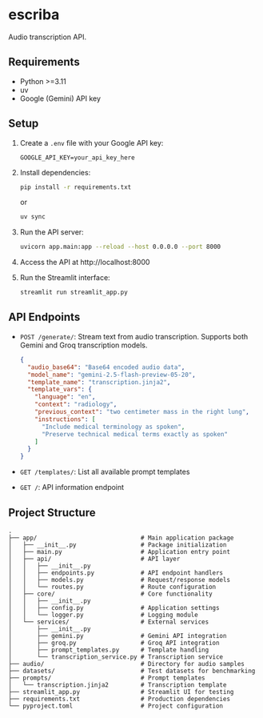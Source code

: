 # escriba
Audio transcription API.

## Requirements
- Python >=3.11 
- uv
- Google (Gemini) API key

## Setup

1. Create a `.env` file with your Google API key:
   ```
   GOOGLE_API_KEY=your_api_key_here
   ```

2. Install dependencies:
   ```bash
   pip install -r requirements.txt
   ```
   or 
   ```bash
   uv sync
   ```

3. Run the API server:
   ```bash
   uvicorn app.main:app --reload --host 0.0.0.0 --port 8000
   ```

4. Access the API at http://localhost:8000

5. Run the Streamlit interface:
   ```bash
   streamlit run streamlit_app.py
   ```

## API Endpoints

- `POST /generate/`: Stream text from audio transcription. Supports both Gemini and Groq transcription models.
  ```json
  {
    "audio_base64": "Base64 encoded audio data",
    "model_name": "gemini-2.5-flash-preview-05-20",
    "template_name": "transcription.jinja2",
    "template_vars": {
      "language": "en",
      "context": "radiology",
      "previous_context": "two centimeter mass in the right lung",
      "instructions": [
        "Include medical terminology as spoken",
        "Preserve technical medical terms exactly as spoken"
      ]
    }
  }
  ```

- `GET /templates/`: List all available prompt templates

- `GET /`: API information endpoint

## Project Structure

```
.
├── app/                             # Main application package
│   ├── __init__.py                  # Package initialization
│   ├── main.py                      # Application entry point
│   ├── api/                         # API layer
│   │   ├── __init__.py
│   │   ├── endpoints.py             # API endpoint handlers
│   │   ├── models.py                # Request/response models
│   │   └── routes.py                # Route configuration
│   ├── core/                        # Core functionality
│   │   ├── __init__.py
│   │   ├── config.py                # Application settings
│   │   └── logger.py                # Logging module
│   └── services/                    # External services
│       ├── __init__.py
│       ├── gemini.py                # Gemini API integration
│       ├── groq.py                  # Groq API integration
│       ├── prompt_templates.py      # Template handling
│       └── transcription_service.py # Transcription service
├── audio/                           # Directory for audio samples
├── datasets/                        # Test datasets for benchmarking
├── prompts/                         # Prompt templates
│   └── transcription.jinja2         # Transcription template
├── streamlit_app.py                 # Streamlit UI for testing
├── requirements.txt                 # Production dependencies
└── pyproject.toml                   # Project configuration
```
